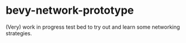 # bevy-network-prototype
(Very) work in progress test bed to try out and learn some networking strategies.

